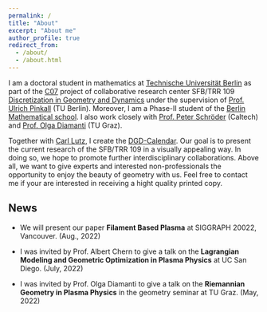 ```yaml
---
permalink: /
title: "About"
excerpt: "About me"
author_profile: true
redirect_from:
  - /about/
  - /about.html
---
```


I am a doctoral student in mathematics at [Technische Universität Berlin](https://www.math.tu-berlin.de/menue/home/parameter/en/) as part of the [C07](https://www.discretization.de/projects/C07/) project of collaborative research center SFB/TRR 109 [Discretization in Geometry and Dynamics](https://www.discretization.de) under the supervision of [Prof. Ulrich Pinkall](https://page.math.tu-berlin.de/~pinkall/) (TU Berlin). Moreover, I am a Phase-II student of the [Berlin Mathematical school](https://www.math-berlin.de/index.php).
I also work closely with [Prof. Peter Schröder](http://users.cms.caltech.edu/~ps/) (Caltech) and [Prof. Olga Diamanti](https://olga-diamanti.net) (TU Graz).

Together with [Carl Lutz](https://page.math.tu-berlin.de/~clutz/#outreach), I create the [DGD-Calendar](https://olligross.github.io/projects/DGDCalendar/DGDCalendar_project.html). Our goal is to present the current research of the SFB/TRR 109 in a visually appealing way. In doing so, we hope to promote further interdisciplinary collaborations. Above all, we want to give experts and interested non-professionals the opportunity to enjoy the beauty of geometry with us. Feel free to contact me if your are interested in receiving a hight quality printed copy.

News
------------------------

* We will present our paper **Filament Based Plasma** at SIGGRAPH 20022, Vancouver. (Aug., 2022)

* I was invited by Prof. Albert Chern to give a talk on the **Lagrangian Modeling and Geometric Optimization in Plasma Physics** at UC San Diego. (July, 2022)

* I was invited by Prof. Olga Diamanti to give a talk on the **Riemannian Geometry in Plasma Physics** in the geometry seminar at TU Graz. (May, 2022)

<!---
* Our paper **Filament Based Plasma** was accepted by ACM Transactions on Graphics and will be presented at SIGGRAPH 2022, Vancouver. (Apr., 2022)
-->
